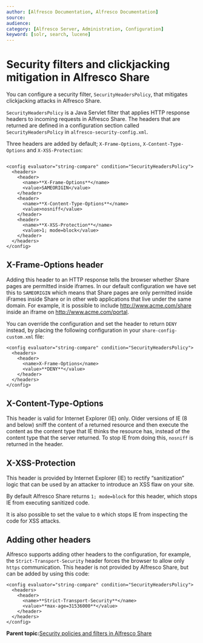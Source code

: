 ```yaml
---
author: [Alfresco Documentation, Alfresco Documentation]
source: 
audience: 
category: [Alfresco Server, Administration, Configuration]
keyword: [solr, search, lucene]
---
```


# Security filters and clickjacking mitigation in Alfresco Share

You can configure a security filter, `SecurityHeadersPolicy`, that mitigates clickjacking attacks in Alfresco Share.

`SecurityHeadersPolicy` is a Java Servlet filter that applies HTTP response headers to incoming requests in Alfresco Share. The headers that are returned are defined in a configuration section called `SecurityHeadersPolicy` in `alfresco-security-config.xml`.

Three headers are added by default; `X-Frame-Options`, `X-Content-Type-Options` and `X-XSS-Protection`:

```

<config evaluator="string-compare" condition="SecurityHeadersPolicy">
  <headers>
    <header>
      <name>**X-Frame-Options**</name>
      <value>SAMEORIGIN</value>
    </header>
    <header>
      <name>**X-Content-Type-Options**</name>
      <value>nosniff</value>
    </header>
    <header>
      <name>**X-XSS-Protection**</name>
      <value>1; mode=block</value>
    </header>
  </headers>
</config>
```

## X-Frame-Options header

Adding this header to an HTTP response tells the browser whether Share pages are permitted inside iframes. In our default configuration we have set this to `SAMEORIGIN` which means that Share pages are only permitted inside iFrames inside Share or in other web applications that live under the same domain. For example, it is possible to include http://www.acme.com/share inside an iframe on http://www.acme.com/portal.

You can override the configuration and set the header to return `DENY` instead, by placing the following configuration in your `share-config-custom.xml` file:

```
<config evaluator="string-compare" condition="SecurityHeadersPolicy">
  <headers>
    <header>
      <name>X-Frame-Options</name>
      <value>**DENY**</value>
    </header>
  </headers>
</config>
```

## X-Content-Type-Options

This header is valid for Internet Explorer \(IE\) only. Older versions of IE \(8 and below\) sniff the content of a returned resource and then execute the content as the content type that IE thinks the resource has, instead of the content type that the server returned. To stop IE from doing this, `nosniff` is returned in the header.

## X-XSS-Protection

This header is provided by Internet Explorer \(IE\) to rectify “sanitization” logic that can be used by an attacker to introduce an XSS flaw on your site.

By default Alfresco Share returns `1; mode=block` for this header, which stops IE from executing sanitized code.

It is also possible to set the value to `0` which stops IE from inspecting the code for XSS attacks.

## Adding other headers

Alfresco supports adding other headers to the configuration, for example, the `Strict-Transport-Security` header forces the browser to allow only `https` communication. This header is not provided by Alfresco Share, but can be added by using this code:

```
<config evaluator="string-compare" condition="SecurityHeadersPolicy">
  <headers>
    <header>
      <name>**Strict-Transport-Security**</name>
      <value>**max-age=31536000**</value>
    </header>
  </headers>
</config>
```

**Parent topic:**[Security policies and filters in Alfresco Share](../concepts/share-policies.md)

